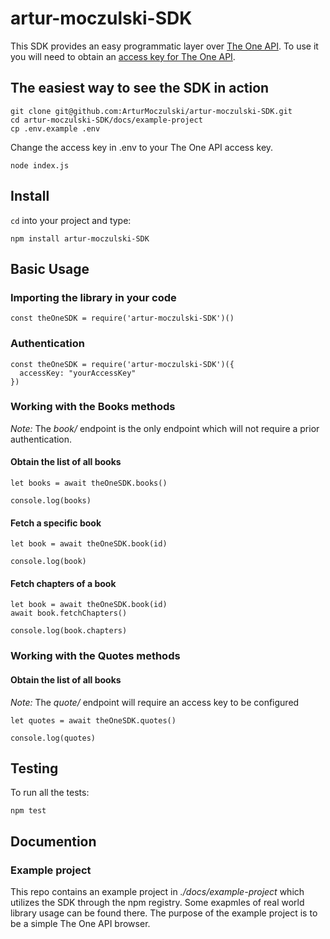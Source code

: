# artur-moczulski-SDK

This SDK provides an easy programmatic layer over [The One API](https://the-one-api.dev/). To use it
you will need to obtain an [access key for The One API](https://the-one-api.dev/sign-up).

## The easiest way to see the SDK in action

```
git clone git@github.com:ArturMoczulski/artur-moczulski-SDK.git
cd artur-moczulski-SDK/docs/example-project
cp .env.example .env
```

Change the access key in .env to your The One API access key.

`node index.js`

## Install

`cd` into your project and type:

`npm install artur-moczulski-SDK`

## Basic Usage

### Importing the library in your code

```
const theOneSDK = require('artur-moczulski-SDK')()
```

### Authentication

```
const theOneSDK = require('artur-moczulski-SDK')({
  accessKey: "yourAccessKey"
})
```

### Working with the Books methods 

*Note:* The *book/* endpoint is the only endpoint which will not require a prior authentication.

#### Obtain the list of all books

```
let books = await theOneSDK.books()

console.log(books)
```

#### Fetch a specific book

```
let book = await theOneSDK.book(id)

console.log(book)
```

#### Fetch chapters of a book

```
let book = await theOneSDK.book(id)
await book.fetchChapters()

console.log(book.chapters)
```

### Working with the Quotes methods 

#### Obtain the list of all books

*Note:* The *quote/* endpoint will require an access key to be configured

```
let quotes = await theOneSDK.quotes()

console.log(quotes)
```

## Testing

To run all the tests:

`npm test`

## Documention

### Example project

This repo contains an example project in *./docs/example-project* which utilizes
the SDK through the npm registry. Some exapmles of real world library usage
can be found there. The purpose of the example project is to be a simple
The One API browser.